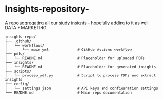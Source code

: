 # Insights-repository-
A repo aggregating all our study insights - hopefully adding to it as well DATA + MARKETING 

```
insights-repo/
├── .github/
│   └── workflows/
│       └── main.yml             # GitHub Actions workflow
├── pdfs/
│   └── README.md                # Placeholder for uploaded PDFs
├── insights/
│   └── README.md                # Placeholder for generated insights
├── scripts/
│   └── process_pdf.py           # Script to process PDFs and extract insights
├── config/
│   └── settings.json            # API keys and configuration settings
└── README.md                    # Main repo documentation
```
